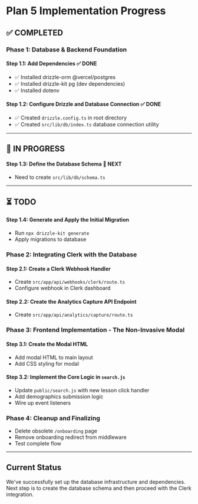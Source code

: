 # Plan 5 Implementation Progress

## ✅ COMPLETED

### **Phase 1: Database & Backend Foundation**

#### **Step 1.1: Add Dependencies** ✅ DONE
- ✅ Installed drizzle-orm @vercel/postgres  
- ✅ Installed drizzle-kit pg (dev dependencies)
- ✅ Installed dotenv

#### **Step 1.2: Configure Drizzle and Database Connection** ✅ DONE
- ✅ Created `drizzle.config.ts` in root directory
- ✅ Created `src/lib/db/index.ts` database connection utility

---

## 🔄 IN PROGRESS

#### **Step 1.3: Define the Database Schema** 🔄 NEXT
- Need to create `src/lib/db/schema.ts`

---

## ⏳ TODO

#### **Step 1.4: Generate and Apply the Initial Migration**
- Run `npx drizzle-kit generate`
- Apply migrations to database

### **Phase 2: Integrating Clerk with the Database**

#### **Step 2.1: Create a Clerk Webhook Handler**
- Create `src/app/api/webhooks/clerk/route.ts`
- Configure webhook in Clerk dashboard

#### **Step 2.2: Create the Analytics Capture API Endpoint**
- Create `src/app/api/analytics/capture/route.ts`

### **Phase 3: Frontend Implementation - The Non-Invasive Modal**

#### **Step 3.1: Create the Modal HTML**
- Add modal HTML to main layout
- Add CSS styling for modal

#### **Step 3.2: Implement the Core Logic in `search.js`**
- Update `public/search.js` with new lesson click handler
- Add demographics submission logic
- Wire up event listeners

### **Phase 4: Cleanup and Finalizing**
- Delete obsolete `/onboarding` page
- Remove onboarding redirect from middleware
- Test complete flow

---

## Current Status
We've successfully set up the database infrastructure and dependencies. Next step is to create the database schema and then proceed with the Clerk integration.